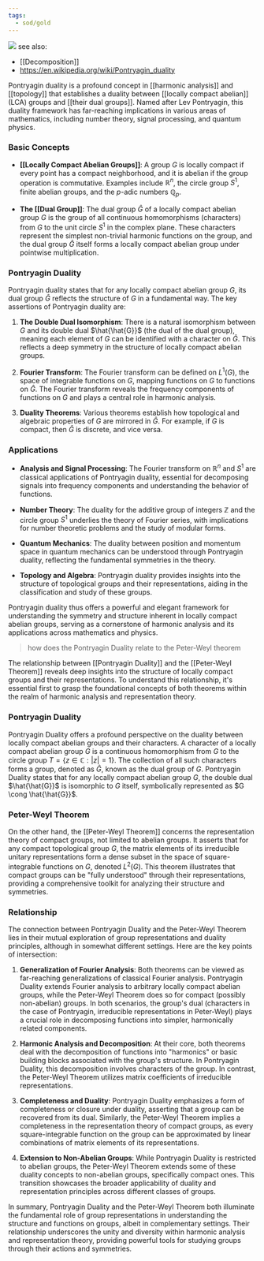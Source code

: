 ```yaml
---
tags:
  - sod/gold
---
```

![](https://upload.wikimedia.org/wikipedia/commons/thumb/4/4b/2-adic_integers_with_dual_colorings.svg/600px-2-adic_integers_with_dual_colorings.svg.png)
see also:
- [[Decomposition]]
- https://en.wikipedia.org/wiki/Pontryagin_duality

Pontryagin duality is a profound concept in [[harmonic analysis]] and [[topology]] that establishes a duality between [[locally compact abelian]] (LCA) groups and [[their dual groups]]. Named after Lev Pontryagin, this duality framework has far-reaching implications in various areas of mathematics, including number theory, signal processing, and quantum physics.

### Basic Concepts

- **[[Locally Compact Abelian Groups]]**: A group $G$ is locally compact if every point has a compact neighborhood, and it is abelian if the group operation is commutative. Examples include $\mathbb{R}^n$, the circle group $S^1$, finite abelian groups, and the $p$-adic numbers $\mathbb{Q}_p$.

- **The [[Dual Group]]**: The dual group $\hat{G}$ of a locally compact abelian group $G$ is the group of all continuous homomorphisms (characters) from $G$ to the unit circle $S^1$ in the complex plane. These characters represent the simplest non-trivial harmonic functions on the group, and the dual group $\hat{G}$ itself forms a locally compact abelian group under pointwise multiplication.

### Pontryagin Duality

Pontryagin duality states that for any locally compact abelian group $G$, its dual group $\hat{G}$ reflects the structure of $G$ in a fundamental way. The key assertions of Pontryagin duality are:

1. **The Double Dual Isomorphism**: There is a natural isomorphism between $G$ and its double dual $\hat{\hat{G}}$ (the dual of the dual group), meaning each element of $G$ can be identified with a character on $\hat{G}$. This reflects a deep symmetry in the structure of locally compact abelian groups.

2. **Fourier Transform**: The Fourier transform can be defined on $L^1(G)$, the space of integrable functions on $G$, mapping functions on $G$ to functions on $\hat{G}$. The Fourier transform reveals the frequency components of functions on $G$ and plays a central role in harmonic analysis.

3. **Duality Theorems**: Various theorems establish how topological and algebraic properties of $G$ are mirrored in $\hat{G}$. For example, if $G$ is compact, then $\hat{G}$ is discrete, and vice versa.

### Applications

- **Analysis and Signal Processing**: The Fourier transform on $\mathbb{R}^n$ and $S^1$ are classical applications of Pontryagin duality, essential for decomposing signals into frequency components and understanding the behavior of functions.

- **Number Theory**: The duality for the additive group of integers $\mathbb{Z}$ and the circle group $S^1$ underlies the theory of Fourier series, with implications for number theoretic problems and the study of modular forms.

- **Quantum Mechanics**: The duality between position and momentum space in quantum mechanics can be understood through Pontryagin duality, reflecting the fundamental symmetries in the theory.

- **Topology and Algebra**: Pontryagin duality provides insights into the structure of topological groups and their representations, aiding in the classification and study of these groups.

Pontryagin duality thus offers a powerful and elegant framework for understanding the symmetry and structure inherent in locally compact abelian groups, serving as a cornerstone of harmonic analysis and its applications across mathematics and physics.

>how does the Pontryagin Duality relate to the Peter-Weyl theorem

The relationship between [[Pontryagin Duality]] and the [[Peter-Weyl Theorem]] reveals deep insights into the structure of locally compact groups and their representations. To understand this relationship, it's essential first to grasp the foundational concepts of both theorems within the realm of harmonic analysis and representation theory.

### Pontryagin Duality

Pontryagin Duality offers a profound perspective on the duality between locally compact abelian groups and their characters. A character of a locally compact abelian group $G$ is a continuous homomorphism from $G$ to the circle group $T = \{z \in \mathbb{C} : |z| = 1\}$. The collection of all such characters forms a group, denoted as $\hat{G}$, known as the dual group of $G$. Pontryagin Duality states that for any locally compact abelian group $G$, the double dual $\hat{\hat{G}}$ is isomorphic to $G$ itself, symbolically represented as $G \cong \hat{\hat{G}}$.

### Peter-Weyl Theorem

On the other hand, the [[Peter-Weyl Theorem]] concerns the representation theory of compact groups, not limited to abelian groups. It asserts that for any compact topological group $G$, the matrix elements of its irreducible unitary representations form a dense subset in the space of square-integrable functions on $G$, denoted $L^2(G)$. This theorem illustrates that compact groups can be "fully understood" through their representations, providing a comprehensive toolkit for analyzing their structure and symmetries.

### Relationship

The connection between Pontryagin Duality and the Peter-Weyl Theorem lies in their mutual exploration of group representations and duality principles, although in somewhat different settings. Here are the key points of intersection:

1. **Generalization of Fourier Analysis**: Both theorems can be viewed as far-reaching generalizations of classical Fourier analysis. Pontryagin Duality extends Fourier analysis to arbitrary locally compact abelian groups, while the Peter-Weyl Theorem does so for compact (possibly non-abelian) groups. In both scenarios, the group's dual (characters in the case of Pontryagin, irreducible representations in Peter-Weyl) plays a crucial role in decomposing functions into simpler, harmonically related components.

2. **Harmonic Analysis and Decomposition**: At their core, both theorems deal with the decomposition of functions into "harmonics" or basic building blocks associated with the group's structure. In Pontryagin Duality, this decomposition involves characters of the group. In contrast, the Peter-Weyl Theorem utilizes matrix coefficients of irreducible representations.

3. **Completeness and Duality**: Pontryagin Duality emphasizes a form of completeness or closure under duality, asserting that a group can be recovered from its dual. Similarly, the Peter-Weyl Theorem implies a completeness in the representation theory of compact groups, as every square-integrable function on the group can be approximated by linear combinations of matrix elements of its representations.

4. **Extension to Non-Abelian Groups**: While Pontryagin Duality is restricted to abelian groups, the Peter-Weyl Theorem extends some of these duality concepts to non-abelian groups, specifically compact ones. This transition showcases the broader applicability of duality and representation principles across different classes of groups.

In summary, Pontryagin Duality and the Peter-Weyl Theorem both illuminate the fundamental role of group representations in understanding the structure and functions on groups, albeit in complementary settings. Their relationship underscores the unity and diversity within harmonic analysis and representation theory, providing powerful tools for studying groups through their actions and symmetries.